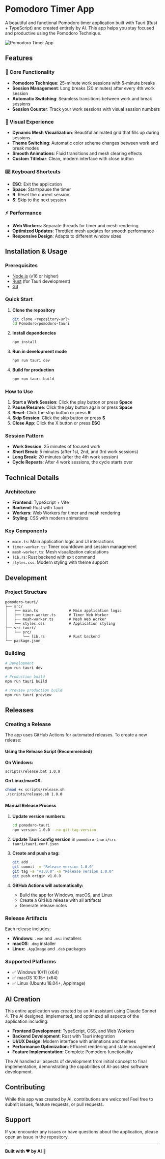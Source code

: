 # Pomodoro Timer App

A beautiful and functional Pomodoro timer application built with Tauri (Rust + TypeScript) and created entirely by AI. This app helps you stay focused and productive using the Pomodoro Technique.

![Pomodoro Timer App](assets/pomodoro.gif)

## Features

### 🎯 Core Functionality
- **Pomodoro Technique**: 25-minute work sessions with 5-minute breaks
- **Session Management**: Long breaks (20 minutes) after every 4th work session
- **Automatic Switching**: Seamless transitions between work and break sessions
- **Session Counter**: Track your work sessions with visual session numbers

### 🎨 Visual Experience
- **Dynamic Mesh Visualization**: Beautiful animated grid that fills up during sessions
- **Theme Switching**: Automatic color scheme changes between work and break modes
- **Smooth Animations**: Fluid transitions and mesh clearing effects
- **Custom Titlebar**: Clean, modern interface with close button

### ⌨️ Keyboard Shortcuts
- **ESC**: Exit the application
- **Space**: Start/pause the timer
- **R**: Reset the current session
- **S**: Skip to the next session

### ⚡ Performance
- **Web Workers**: Separate threads for timer and mesh rendering
- **Optimized Updates**: Throttled mesh updates for smooth performance
- **Responsive Design**: Adapts to different window sizes

## Installation & Usage

### Prerequisites
- [Node.js](https://nodejs.org/) (v16 or higher)
- [Rust](https://rustup.rs/) (for Tauri development)
- [Git](https://git-scm.com/)

### Quick Start

1. **Clone the repository**
   ```bash
   git clone <repository-url>
   cd Pomodoro/pomodoro-tauri
   ```

2. **Install dependencies**
   ```bash
   npm install
   ```

3. **Run in development mode**
   ```bash
   npm run tauri dev
   ```

4. **Build for production**
   ```bash
   npm run tauri build
   ```

### How to Use

1. **Start a Work Session**: Click the play button or press **Space**
2. **Pause/Resume**: Click the play button again or press **Space**
3. **Reset**: Click the stop button or press **R**
4. **Skip Session**: Click the skip button or press **S**
5. **Close App**: Click the X button or press **ESC**

### Session Pattern
- **Work Session**: 25 minutes of focused work
- **Short Break**: 5 minutes (after 1st, 2nd, and 3rd work sessions)
- **Long Break**: 20 minutes (after the 4th work session)
- **Cycle Repeats**: After 4 work sessions, the cycle starts over

## Technical Details

### Architecture
- **Frontend**: TypeScript + Vite
- **Backend**: Rust with Tauri
- **Workers**: Web Workers for timer and mesh rendering
- **Styling**: CSS with modern animations

### Key Components
- `main.ts`: Main application logic and UI interactions
- `timer-worker.ts`: Timer countdown and session management
- `mesh-worker.ts`: Mesh visualization calculations
- `lib.rs`: Rust backend with exit command
- `styles.css`: Modern styling with theme support

## Development

### Project Structure
```
pomodoro-tauri/
├── src/
│   ├── main.ts              # Main application logic
│   ├── timer-worker.ts      # Timer Web Worker
│   ├── mesh-worker.ts       # Mesh Web Worker
│   └── styles.css           # Application styling
├── src-tauri/
│   └── src/
│       └── lib.rs           # Rust backend
└── package.json
```

### Building
```bash
# Development
npm run tauri dev

# Production build
npm run tauri build

# Preview production build
npm run tauri preview
```

## Releases

### Creating a Release

The app uses GitHub Actions for automated releases. To create a new release:

#### Using the Release Script (Recommended)

**On Windows:**
```bash
scripts\release.bat 1.0.0
```

**On Linux/macOS:**
```bash
chmod +x scripts/release.sh
./scripts/release.sh 1.0.0
```

#### Manual Release Process

1. **Update version numbers:**
   ```bash
   cd pomodoro-tauri
   npm version 1.0.0 --no-git-tag-version
   ```

2. **Update Tauri config version** in `pomodoro-tauri/src-tauri/tauri.conf.json`

3. **Create and push a tag:**
   ```bash
   git add .
   git commit -m "Release version 1.0.0"
   git tag -a "v1.0.0" -m "Release version 1.0.0"
   git push origin v1.0.0
   ```

4. **GitHub Actions will automatically:**
   - Build the app for Windows, macOS, and Linux
   - Create a GitHub release with all artifacts
   - Generate release notes

### Release Artifacts

Each release includes:
- **Windows**: `.exe` and `.msi` installers
- **macOS**: `.dmg` installer
- **Linux**: `.AppImage` and `.deb` packages

### Supported Platforms

- ✅ Windows 10/11 (x64)
- ✅ macOS 10.15+ (x64)
- ✅ Linux (Ubuntu 18.04+, AppImage)

## AI Creation

This entire application was created by an AI assistant using Claude Sonnet 4. The AI designed, implemented, and optimized all aspects of the application including:

- **Frontend Development**: TypeScript, CSS, and Web Workers
- **Backend Development**: Rust with Tauri integration
- **UI/UX Design**: Modern interface with animations and themes
- **Performance Optimization**: Efficient rendering and state management
- **Feature Implementation**: Complete Pomodoro functionality

The AI handled all aspects of development from initial concept to final implementation, demonstrating the capabilities of AI-assisted software development.

## Contributing

While this app was created by AI, contributions are welcome! Feel free to submit issues, feature requests, or pull requests.

## Support

If you encounter any issues or have questions about the application, please open an issue in the repository.

---

**Built with ❤️ by AI** 🤖
